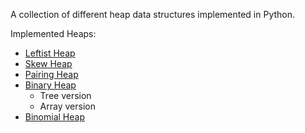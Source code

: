 A collection of different heap data structures implemented in Python.

Implemented Heaps:

  - [Leftist Heap](https://en.wikipedia.org/wiki/Leftist_tree)
  - [Skew Heap](https://en.wikipedia.org/wiki/Skew_heap)
  - [Pairing Heap](https://en.wikipedia.org/wiki/Pairing_heap)
  - [Binary Heap](https://en.wikipedia.org/wiki/Binary_heap)
      - Tree version
      - Array version
  - [Binomial Heap](https://en.wikipedia.org/wiki/Binomial_heap)
